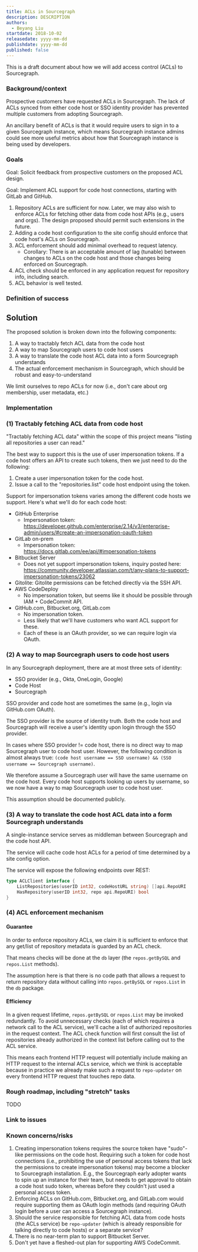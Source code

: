 ```yaml
---
title: ACLs in Sourcegraph
description: DESCRIPTION
authors:
  - Beyang Liu
startdate: 2018-10-02
releasedate: yyyy-mm-dd
publishdate: yyyy-mm-dd
published: false
---
```


This is a draft document about how we will add access control (ACLs) to Sourcegraph.

### Background/context

Prospective customers have requested ACLs in Sourcegraph. The lack of ACLs synced from either code host or SSO identity provider has prevented multiple customers from adopting Sourcegraph.

An ancillary benefit of ACLs is that it would require users to sign in to a given Sourcegraph instance, which means Sourcegraph instance admins could see more useful metrics about how that Sourcegraph instance is being used by developers.

### Goals

Goal: Solicit feedback from prospective customers on the proposed ACL design.

Goal: Implement ACL support for code host connections, starting with GitLab and GitHub.

1. Repository ACLs are sufficient for now. Later, we may also wish to enforce ACLs for fetching other data from code host APIs (e.g., users and orgs). The design proposed should permit such extensions in the future.
1. Adding a code host configuration to the site config should enforce that code host's ACLs on Sourcegraph.
1. ACL enforcement should add minimal overhead to request latency.
   - Corollary: There is an acceptable amount of lag (tunable) between changes to ACLs on the code host and those changes being enforced on Sourcegraph.
1. ACL check should be enforced in any application request for repository info, including search.
1. ACL behavior is well tested.

### Definition of success

## Solution

The proposed solution is broken down into the following components:

1. A way to tractably fetch ACL data from the code host
2. A way to map Sourcegraph users to code host users
3. A way to translate the code host ACL data into a form Sourcegraph understands
4. The actual enforcement mechanism in Sourcegraph, which should be robust and easy-to-understand

We limit ourselves to repo ACLs for now (i.e., don't care about org membership, user metadata, etc.)

### Implementation

### (1) Tractably fetching ACL data from code host

"Tractably fetching ACL data" within the scope of this project means "listing all repositories a user can read."

The best way to support this is the use of user impersonation tokens. If a code host offers an API to create such tokens, then we just need to do the following:

1. Create a user impersonation token for the code host.
1. Issue a call to the "repositories.list" code host endpoint using the token.

Support for impersonation tokens varies among the different code hosts we support. Here's what we'll do for each code host:

- GitHub Enterprise
  - Impersonation token: https://developer.github.com/enterprise/2.14/v3/enterprise-admin/users/#create-an-impersonation-oauth-token
- GitLab on-prem
  - Impersonation token: https://docs.gitlab.com/ee/api/#impersonation-tokens
- Bitbucket Server
  - Does not yet support impersonation tokens, inquiry posted here: https://community.developer.atlassian.com/t/any-plans-to-support-impersonation-tokens/23062
- Gitolite: Gitolite permissions can be fetched directly via the SSH API.
- AWS CodeDeploy
  - No impersonation token, but seems like it should be possible through IAM + CodeCommit API.
- GitHub.com, Bitbucket.org, GitLab.com
  - No impersonation token.
  - Less likely that we'll have customers who want ACL support for these.
  - Each of these is an OAuth provider, so we can require login via OAuth.

### (2) A way to map Sourcegraph users to code host users

In any Sourcegraph deployment, there are at most three sets of identity:

- SSO provider (e.g., Okta, OneLogin, Google)
- Code Host
- Sourcegraph

SSO provider and code host are sometimes the same (e.g., login via GitHub.com OAuth).

The SSO provider is the source of identity truth. Both the code host and Sourcegraph will receive a user's identity upon login through the SSO provider.

In cases where SSO provider != code host, there is no direct way to map Sourcegraph user to code host user. However, the following condition is almost always true: `(code host username == SSO username) && (SSO username == Sourcegraph username)`.

We therefore assume a Sourcegraph user will have the same username on the code host. Every code host supports looking up users by username, so we now have a way to map Sourcegraph user to code host user.

This assumption should be documented publicly.

### (3) A way to translate the code host ACL data into a form Sourcegraph understands

A single-instance service serves as middleman between Sourcegraph and the code host API.

The service will cache code host ACLs for a period of time determined by a site config option.

The service will expose the following endpoints over REST:

```go
type ACLClient interface {
    ListRepositories(userID int32, codeHostURL string) []api.RepoURI
    HasRepository(userID int32, repo api.RepoURI) bool
}
```

### (4) ACL enforcement mechanism

#### Guarantee

In order to enforce repository ACLs, we claim it is sufficient to enforce that any get/list of repository metadata is guarded by an ACL check.

That means checks will be done at the `db` layer (the `repos.getBySQL` and `repos.List` methods).

The assumption here is that there is no code path that allows a request to return repository data without calling into `repos.getBySQL` or `repos.List` in the `db` package.

#### Efficiency

In a given request lifetime, `repos.getBySQL` or `repos.List` may be invoked redundantly. To avoid unnecessary checks (each of which requires a network call to the ACL service), we'll cache a list of authorized repositories in the request context. The ACL check function will first consult the list of repositories already authorized in the context list before calling out to the ACL service.

This means each frontend HTTP request will potentially include making an HTTP request to the internal ACLs service, which we think is acceptable because in practice we already make such a request to `repo-updater` on every frontend HTTP request that touches repo data.

### Rough roadmap, including "stretch" tasks

TODO

### Link to issues

### Known concerns/risks

1. Creating impersonation tokens requires the source token have "sudo"-like permissions on the code host. Requiring such a token for code host connections (i.e., prohibiting the use of personal access tokens that lack the permissions to create impersonation tokens) may become a blocker to Sourcegraph installation. E.g., the Sourcegraph early adopter wants to spin up an instance for their team, but needs to get approval to obtain a code host sudo token, whereas before they couldn't just used a personal access token.
1. Enforcing ACLs on GitHub.com, Bitbucket.org, and GitLab.com would require supporting them as OAuth login methods (and requiring OAuth login before a user can access a Sourcegraph instance).
1. Should the service responsible for fetching ACL data from code hosts (the ACLs service) be `repo-updater` (which is already responsible for talking directly to code hosts) or a separate service?
1. There is no near-term plan to support Bitbucket Server.
1. Don't yet have a fleshed-out plan for supporting AWS CodeCommit.
